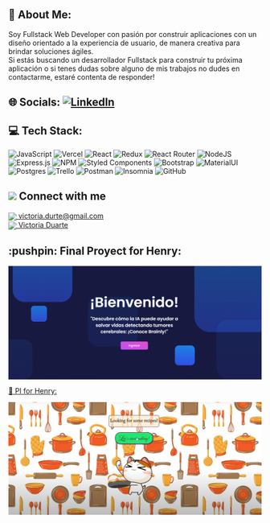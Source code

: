 ## 💫 About Me:

Soy Fullstack Web Developer con pasión por construir aplicaciones con un diseño orientado a la experiencia de usuario, de manera creativa para brindar soluciones ágiles.<br> Si estás buscando un desarrollador Fullstack para construir tu próxima aplicación o si tenes dudas sobre alguno de mis trabajos no dudes en contactarme, estaré contenta de responder!


## 🌐 Socials: [![LinkedIn](https://img.shields.io/badge/LinkedIn-%230077B5.svg?logo=linkedin&logoColor=white)](https://www.linkedin.com/in/victoria-duarte-7431a4205/) 

## 💻 Tech Stack:

 ![JavaScript](https://img.shields.io/badge/javascript-%23323330.svg?style=for-the-badge&logo=javascript&logoColor=%23F7DF1E) ![Vercel](https://img.shields.io/badge/vercel-%23000000.svg?style=for-the-badge&logo=vercel&logoColor=white)  ![React](https://img.shields.io/badge/react-%2320232a.svg?style=for-the-badge&logo=react&logoColor=%2361DAFB) ![Redux](https://img.shields.io/badge/redux-%23593d88.svg?style=for-the-badge&logo=redux&logoColor=white) ![React Router](https://img.shields.io/badge/React_Router-CA4245?style=for-the-badge&logo=react-router&logoColor=white) ![NodeJS](https://img.shields.io/badge/node.js-6DA55F?style=for-the-badge&logo=node.js&logoColor=white) ![Express.js](https://img.shields.io/badge/express.js-%23404d59.svg?style=for-the-badge&logo=express&logoColor=%2361DAFB) ![NPM](https://img.shields.io/badge/NPM-%23000000.svg?style=for-the-badge&logo=npm&logoColor=white)   ![Styled Components](https://img.shields.io/badge/styled--components-DB7093?style=for-the-badge&logo=styled-components&logoColor=white) ![Bootstrap](https://img.shields.io/badge/bootstrap-%23563D7C.svg?style=for-the-badge&logo=bootstrap&logoColor=white) ![MaterialUI](https://img.shields.io/badge/materialui-%234ea94b.svg?style=for-the-badge&logo=materialui&logoColor=white) ![Postgres](https://img.shields.io/badge/postgres-%23316192.svg?style=for-the-badge&logo=postgresql&logoColor=white)  ![Trello](https://img.shields.io/badge/Trello-%23026AA7.svg?style=for-the-badge&logo=Trello&logoColor=white) ![Postman](https://img.shields.io/badge/Postman-FF6C37?style=for-the-badge&logo=postman&logoColor=white)  ![Insomnia](https://img.shields.io/badge/Insomnia-black?style=for-the-badge&logo=insomnia&logoColor=5849BE) ![GitHub](https://img.shields.io/badge/github-%23121011.svg?style=for-the-badge&logo=github&logoColor=white)

## <img src='https://raw.githubusercontent.com/ShahriarShafin/ShahriarShafin/main/Assets/handshake.gif' width="60px"> Connect with me

<p>
    <a href="victoria.durte@gmail.com">
      <img align="center" src="https://user-images.githubusercontent.com/76783198/182482940-c4a2a044-de93-4450-b354-9628cbb175c9.svg"/>
      victoria.durte@gmail.com
    </a>    
    <br>
    <a href="https://www.linkedin.com/in/victoria-duarte-7431a4205/">
      <img align="center" src="https://user-images.githubusercontent.com/76783198/182481396-19c89e94-f3ba-4e33-9df4-f5b7a094cf8f.svg"/>
      Victoria Duarte
    </a>
<p/>
<h2>
  :pushpin: Final Proyect for Henry:
  </h2>
  <a href = "https://www.youtube.com/watch?v=uyV-fw3TL8M">
   <img align="center" src="https://github.com/CaroRuvira/CaroRuvira/blob/main/Brainlyportada.png"/>

  :pushpin: PI for Henry:
  </h2>
  <a href = "https://www.youtube.com/watch?v=zWh6noxbroU">
   <img align="center" src="https://github.com/VickyDuarte1/VickyDuarte1/blob/main/PI image.png"/>
